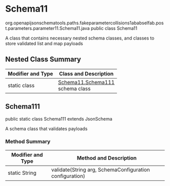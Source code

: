 # Schema11
org.openapijsonschematools.paths.fakeparametercollisions1ababselfab.post.parameters.parameter11.Schema11.java
public class Schema11

A class that contains necessary nested schema classes, and classes to store validated list and map payloads

## Nested Class Summary
| Modifier and Type | Class and Description |
| ----------------- | ---------------------- |
| static class | [Schema11.Schema111](#schema111)<br> schema class |

## Schema111
public static class Schema111
extends JsonSchema

A schema class that validates payloads

### Method Summary
| Modifier and Type | Method and Description |
| ----------------- | ---------------------- |
| static String | validate(String arg, SchemaConfiguration configuration) |
